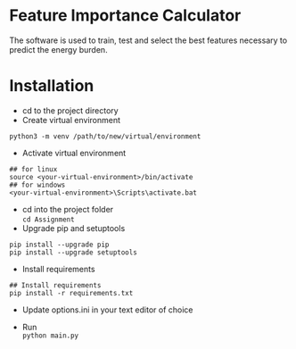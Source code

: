 Feature Importance Calculator
========
The software is used to train, test and select the best features necessary to predict the energy burden.

# Installation
* cd to the project directory  
* Create virtual environment  
```
python3 -m venv /path/to/new/virtual/environment
```
* Activate virtual environment  
```
## for linux
source <your-virtual-environment>/bin/activate
## for windows
<your-virtual-environment>\Scripts\activate.bat
```
* cd into the project folder  
`cd Assignment`
* Upgrade pip and setuptools
```
pip install --upgrade pip
pip install --upgrade setuptools
```

* Install requirements  
```
## Install requirements
pip install -r requirements.txt
```

* Update options.ini in your text editor of choice  

* Run  
`python main.py`
